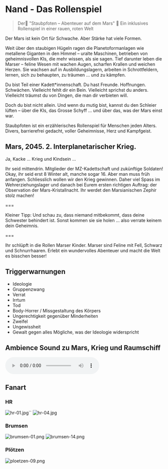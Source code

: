# Nand - Das Rollenspiel

> Der🌌 "Staubpfoten – Abenteuer auf dem Mars" 🐾
> Ein inklusives Rollenspiel in einer rauen, roten Welt

Der Mars ist kein Ort für Schwache.
Aber Stärke hat viele Formen.

Weit über den staubigen Hügeln ragen die Planetoformanlagen wie metallene Giganten in den Himmel – uralte Maschinen,
betrieben von geheimnisvollen KIs, die mehr wissen, als sie sagen. Tief darunter leben die Marser – feline Wesen mit
wachen Augen, scharfen Krallen und weichen Herzen. Sie wachsen auf in Ausbildungslagern, arbeiten in Schrottfeldern,
lernen, sich zu behaupten, zu träumen … und zu kämpfen.

Du bist Teil einer Kadett*innenschaft.
Du hast Freunde. Hoffnungen. Schwächen.
Vielleicht fehlt dir ein Bein. Vielleicht sprichst du anders. Vielleicht träumst du von Dingen, die man dir verbieten
will.

Doch du bist nicht allein.
Und wenn du mutig bist, kannst du den Schleier lüften – über die KIs, das Grosse Schyff … und über das, was der Mars
einst war.

Staubpfoten ist ein erzählerisches Rollenspiel für Menschen jeden Alters.
Divers, barrierefrei gedacht, voller Geheimnisse, Herz und Kampfgeist.

## Mars, 2045. 2. Interplanetarischer Krieg.

Ja, Kacke … Krieg und Kindsein …

Ihr seid mittendrin. Mitglieder der MZ-Kadettschaft und zukünftige Soldaten! Okay, ihr seid erst 8 Winter alt, manche sogar 16. Aber man muss früh anfangen. Schliesslich wollen wir den Krieg gewinnen.
Daher viel Spass im Wehrerziehungslager und danach bei Eurem ersten richtigen Auftrag: der Observation der Mars-Kristallnacht. Ihr werdet den Marsianischen Zephir stolz machen!

===

Kleiner Tipp: Und schau zu, dass niemand mitbekommt, dass deine Schwester behindert ist. Sonst kommen sie sie holen … also verrate keinem dein Geheimnis.

===

Ihr schlüpft in die Rollen Marser Kinder. Marser sind Feline mit Fell, Schwarz und Schnurrhaaren. Erlebt ein wundervolles Abenteuer und macht die Welt es bisschen besser!

## Triggerwarnungen

* Ideologie
* Gruppenzwang
* Verrat
* Irrtum
* Tod
* Body-Horrer / Missgestaltung des Körpers
* Ungerechtigkeit gegenüber Minderheiten
* Zweifel
* Ungewissheit
* Gewalt gegen alles Mögliche, was der Ideologie widerspricht

## Ambience Sound zu Mars, Krieg und Raumschiff

<audio controls autoplay>
  <source src="_media/nand-echo.mp3" type="audio/mpeg">
  Your browser does not support the audio element.
</audio>

## Fanart

### HR

![hr-01.jpg](_images/fan-art/hr-01.jpg)``
![hr-04.jpg](_images/fan-art/hr-04.jpg)

### Brumsen

![brumsen-01.png](_images/fan-art/brumsen-01.png)
![brumsen-14.png](_images/fan-art/brumsen-08.png)

### Plötzen

![ploetzen-09.png](_images/fan-art/ploetzen-09.png)
